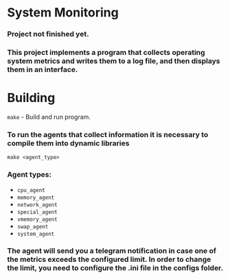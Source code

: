 # System Monitoring

### Project not finished yet.

### This project implements a program that collects operating system metrics and writes them to a log file, and then displays them in an interface.

# Building

`make` - Build and run program.

### To run the agents that collect information it is necessary to compile them into dynamic libraries

`make <agent_type>`

### Agent types: 

- `cpu_agent`
- `memory_agent`
- `network_agent`
- `special_agent`
- `vmemory_agent`
- `swap_agent`
- `system_agent`

### The agent will send you a telegram notification in case one of the metrics exceeds the configured limit. In order to change the limit, you need to configure the .ini file in the configs folder.

